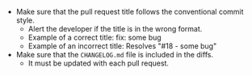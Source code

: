 - Make sure that the pull request title follows the conventional commit style.
	- Alert the developer if the title is in the wrong format.
	- Example of a correct title: fix: some bug
	- Example of an incorrect title: Resolves "#18 - some bug"
- Make sure that the `CHANGELOG.md` file is included in the diffs.
	- It must be updated with each pull request.
